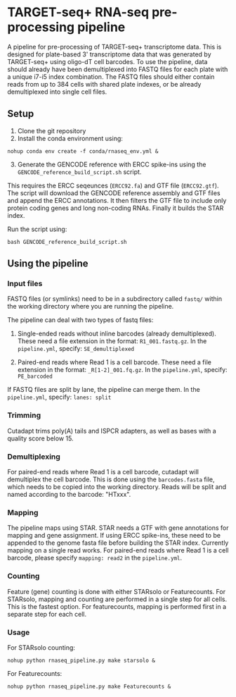 # TARGET-seq+ RNA-seq pre-processing pipeline

A pipeline for pre-processing of TARGET-seq+ transcriptome data. 
This is designed for plate-based 3' transcriptome data that was generated by TARGET-seq+ using oligo-dT cell barcodes.
To use the pipeline, data should already have been demultiplexed into FASTQ files for each plate with a unique i7-i5 index combination.
The FASTQ files should either contain reads from up to 384 cells with shared plate indexes, or be already demultiplexed into single cell files. 

## Setup

1. Clone the git repository
2. Install the conda environment using:
```
nohup conda env create -f conda/rnaseq_env.yml &
```

3. Generate the GENCODE reference with ERCC spike-ins using the `GENCODE_reference_build_script.sh` script.

This requires the ERCC seqeunces (`ERCC92.fa`) and GTF file (`ERCC92.gtf`).
The script will download the GENCODE reference assembly and GTF files and append the ERCC annotations. 
It then filters the GTF file to include only protein coding genes and long non-coding RNAs.
Finally it builds the STAR index.

Run the script using:

```
bash GENCODE_reference_build_script.sh
```

## Using the pipeline

### Input files

FASTQ files (or symlinks) need to be in a subdirectory called `fastq/` within the working directory where you are running the pipeline.

The pipeline can deal with two types of fastq files:
1. Single-ended reads without inline barcodes (already demultiplexed).
These need a file extension in the format: `R1_001.fastq.gz`.
In the `pipeline.yml`, specify: `SE_demultiplexed`

2. Paired-end reads where Read 1 is a cell barcode.
These need a file extension in the format: `_R[1-2]_001.fq.gz`.
In the `pipeline.yml`, specify: `PE_barcoded`

If FASTQ files are split by lane, the pipeline can merge them. In the `pipeline.yml`, specify: `lanes: split`


### Trimming

Cutadapt trims poly(A) tails and ISPCR adapters, as well as bases with a quality score below 15.

### Demultiplexing

For paired-end reads where Read 1 is a cell barcode, cutadapt will demultiplex the cell barcode. 
This is done using the `barcodes.fasta` file, which needs to be copied into the working directory. 
Reads will be split and named according to the barcode: "HTxxx".

### Mapping

The pipeline maps using STAR. STAR needs a GTF with gene annotations for mapping and gene assignment. If using ERCC spike-ins, these need to be appended to the genome fasta file before building the STAR index.
Currently mapping on a single read works.
For paired-end reads where Read 1 is a cell barcode, please specify `mapping: read2` in the `pipeline.yml`.

### Counting

Feature (gene) counting is done with either STARsolo or Featurecounts.
For STARsolo, mapping and counting are performed in a single step for all cells. This is the fastest option.
For featurecounts, mapping is performed first in a separate step for each cell.


### Usage

For STARsolo counting:
```
nohup python rnaseq_pipeline.py make starsolo &
```
For Featurecounts:
```
nohup python rnaseq_pipeline.py make Featurecounts &
```

